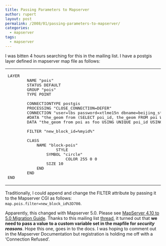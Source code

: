 ```yaml
---
title: Passing Parameters to Mapserver
author: rupert
layout: post
permalink: /2008/01/passing-parameters-to-mapserver/
categories:
  - mapserver
tags:
  - mapserver
---
```

I was bitten 4 hours searching for this in the mailing list. I have a postgis layer defined in mapserver map file as follows:

<div class="wp_syntax">
  <table>
    <tr>
      <td class="code">
        <pre class="conf" style="font-family:monospace;">LAYER
        NAME "pois"
        STATUS DEFAULT
		GROUP "pois"
        TYPE POINT
&nbsp;
		CONNECTIONTYPE postgis
		PROCESSING "CLOSE_CONNECTION=DEFER"
		CONNECTION "user=lbs password=xtlme15n dbname=beijing_stat host=192.168.1.211 port=5432"
		#DATA "the_geom from (SELECT poi_id, the_geom FROM poi WHERE new_block_id = 7) as foo USING UNIQUE poi_id USING SRID=4326"
		DATA "the_geom from poi as foo USING UNIQUE poi_id USING SRID=4326"
&nbsp;
		FILTER "new_block_id=%myid%"
&nbsp;
		CLASS
			NAME "block-pois"
    		        STYLE
				SYMBOL "circle"
     			        COLOR 255 0 0
				SIZE 10
   			END
  		END
END</pre>
      </td>
    </tr>
  </table>
</div>

Traditionally, I could append and change the FILTER attribute by passing it to the Mapserver CGI as follows:  
`map.pois.filter=new_block_id%3D700`.

Apparently, this changed with Mapserver 5.0. Please see [MapServer 4.10 to 5.0 Migration Guide][1]. Thanks to this mailing list [thread][2], it turned out that **we need to pass a value to a custom variable set in the mapfile for *security reasons***. Hope this one, goes in to the docs. I was hoping to comment out in the Mapserver Documentation but registration is holding me off with a &#8216;Connection Refused&#8217;.

 [1]: http://trac.osgeo.org/mapserver/browser/branches/branch-5-0/mapserver/MIGRATION_GUIDE.TXT
 [2]: http://www.nabble.com/Changing-map-file-parameters-via-URL-td12932745.html#a12972957